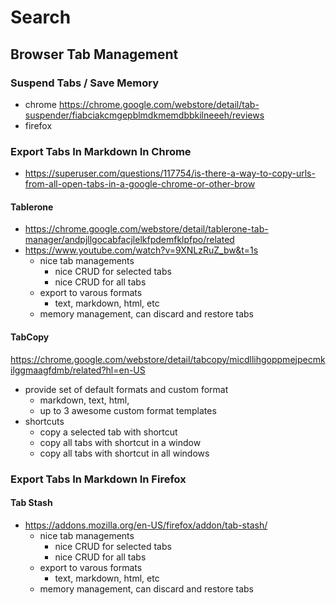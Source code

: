 # Search

## Browser Tab Management

### Suspend Tabs / Save Memory
- chrome https://chrome.google.com/webstore/detail/tab-suspender/fiabciakcmgepblmdkmemdbbkilneeeh/reviews
- firefox 

### Export Tabs In Markdown In Chrome
- https://superuser.com/questions/117754/is-there-a-way-to-copy-urls-from-all-open-tabs-in-a-google-chrome-or-other-brow

#### Tablerone
- https://chrome.google.com/webstore/detail/tablerone-tab-manager/andpjllgocabfacjlelkfpdemfklpfpo/related
- https://www.youtube.com/watch?v=9XNLzRuZ_bw&t=1s
    - nice tab managements
        - nice CRUD for selected tabs
        - nice CRUD for all tabs
    - export to varous formats
        - text, markdown, html, etc
    - memory management, can discard and restore tabs

#### TabCopy
https://chrome.google.com/webstore/detail/tabcopy/micdllihgoppmejpecmkilggmaagfdmb/related?hl=en-US
- provide set of default formats and custom format
    - markdown, text, html,
    - up to 3 awesome custom format templates
- shortcuts
    - copy a selected tab with shortcut
    - copy all tabs with shortcut in a window
    - copy all tabs with shortcut in all windows

### Export Tabs In Markdown In Firefox

#### Tab Stash
- https://addons.mozilla.org/en-US/firefox/addon/tab-stash/
    - nice tab managements
        - nice CRUD for selected tabs
        - nice CRUD for all tabs
    - export to varous formats
        - text, markdown, html, etc
    - memory management, can discard and restore tabs
